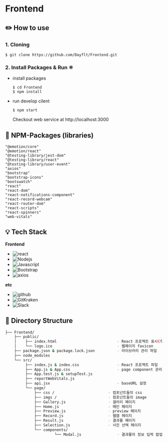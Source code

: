 # Frontend

## ✏️ How to use

  ### 1. Cloning
  ```
  $ git clone https://github.com/Dayflt/Frontend.git
  ```

  ### 2. Install Packages & Run ⚛️
  - install packages
    ```
    $ cd Frontend
    $ npm install
    ```
  - run develop cilent
    ```
    $ npm start
    ```
    Checkout web service at http://localhost:3000
    
    
    
## 🧾 NPM-Packages (libraries)
    "@emotion/core"
    "@emotion/react"
    "@testing-library/jest-dom"
    "@testing-library/react"
    "@testing-library/user-event"
    "axios"
    "bootstrap"
    "bootstrap-icons"
    "bootswatch"
    "react"
    "react-dom"
    "react-notifications-component"
    "react-record-webcam"
    "react-router-dom"
    "react-scripts"
    "react-spinners"
    "web-vitals"


## 💡 Tech Stack
  **Frontend**
  - ![react](https://img.shields.io/badge/react-v17.0.2-9cf?logo=react) 
  - ![Nodejs](https://img.shields.io/badge/Nodejs-v14.16.0-blue?logo=node.js)   
  - ![Javascript](https://img.shields.io/badge/javascript-ES6+-yellow?logo=javascript) 
  - ![Bootstrap](https://img.shields.io/badge/bootstrap-v1.4.3-9cf?logo=bootstrap) 
  - ![axios](https://img.shields.io/badge/axios-v0.21.1-9cf?color=purple)
  
  **etc**
  - ![github](https://img.shields.io/badge/github-gray?logo=github) 
  - ![GitKraken](https://img.shields.io/badge/GitKraken-gray?logo=GitKraken)  
  - ![Slack](https://img.shields.io/badge/Slack-4A154B?style=for-the-badge&logo=slack&logoColor=white)

## 🔧 Directory Structure
```bash
├── Frontend/
    ├── public/
    │    ├── index.html                           - React 프로젝트 표시(favicon, title설정)
    │    └── logo.ico                             - 웹페이지 favicon
    ├── package.json & package.lock.json          - 라이브러리 관리 파일 
    ├── node_modules
    └── src/ 
         ├── index.js & index.css                 - React 프로젝트 파일
         ├── App.js & App.css                     - page component 관리 파일 
         ├── App.test.js & setupTest.js
         ├── reportWebVitals.js
         ├── api.jsx                              - baseURL 설정
         └── page/
   	         ├── css /                        - 컴포넌트들의 css
   	         ├── imgs /                       - 컴포넌트들의 image
   	         ├── Gallery.js                   - 갤러리 페이지
   	         ├── Home.js                      - 메인 페이지
   	         ├── Preview.js                   - preview 페이지
   	         ├── Record.js                    - 웹캠 페이지
   	         ├── Result.js                    - 결과물 페이지
   	         ├── Selection.js                 - 사진 선택 페이지
   	         └── components/  
                      └── Modal.js                - 결과물의 정보 입력 팝업창
                   
```  
